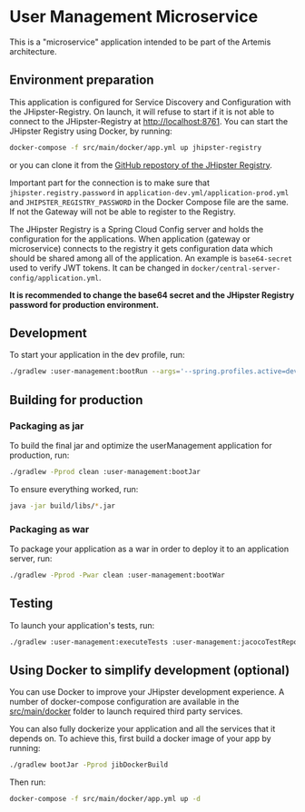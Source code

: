 # User Management Microservice

This is a "microservice" application intended to be part of the Artemis architecture.

## Environment preparation

This application is configured for Service Discovery and Configuration with the JHipster-Registry. On launch, it will refuse to start if it is not able to connect to the JHipster-Registry at [http://localhost:8761](http://localhost:8761).
You can start the JHipster Registry using Docker, by running:
```bash
docker-compose -f src/main/docker/app.yml up jhipster-registry
```

or you can clone it from the [GitHub repostory of the JHipster Registry](https://github.com/jhipster/jhipster-registry).

Important part for the connection is to make sure that `jhipster.registry.password` in `application-dev.yml/application-prod.yml` and
`JHIPSTER_REGISTRY_PASSWORD` in the Docker Compose file are the same. If not the Gateway will not be able to register to the Registry.

The JHipster Registry is a Spring Cloud Config server and holds the configuration for the applications.
When application (gateway or microservice) connects to the registry it gets configuration data which should be shared among all of the application.
An example is `base64-secret` used to verify JWT tokens. It can be changed in `docker/central-server-config/application.yml`.

**It is recommended to change the base64 secret and the JHipster Registry password for production environment.**

## Development

To start your application in the dev profile, run:

```bash
./gradlew :user-management:bootRun --args='--spring.profiles.active=dev,artemis'
```

## Building for production

### Packaging as jar

To build the final jar and optimize the userManagement application for production, run:

```bash
./gradlew -Pprod clean :user-management:bootJar
```

To ensure everything worked, run:

```bash
java -jar build/libs/*.jar
```

### Packaging as war

To package your application as a war in order to deploy it to an application server, run:

```bash
./gradlew -Pprod -Pwar clean :user-management:bootWar
```

## Testing

To launch your application's tests, run:

```bash
./gradlew :user-management:executeTests :user-management:jacocoTestReport
```

## Using Docker to simplify development (optional)

You can use Docker to improve your JHipster development experience. A number of docker-compose configuration are available in the [src/main/docker](src/main/docker) folder to launch required third party services.

You can also fully dockerize your application and all the services that it depends on.
To achieve this, first build a docker image of your app by running:

```bash
./gradlew bootJar -Pprod jibDockerBuild
```

Then run:

```bash
docker-compose -f src/main/docker/app.yml up -d
```

[service discovery and configuration with the jhipster-registry]: https://www.jhipster.tech/documentation-archive/v7.1.0/microservices-architecture/#jhipster-registry
[openapi-generator]: https://openapi-generator.tech
